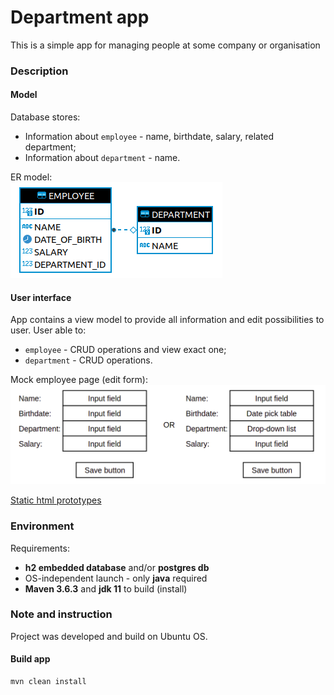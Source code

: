 # Department app

This is a simple app for managing people at some company or organisation

### Description

#### Model

Database stores:
* Information about `employee` - name, birthdate, salary, related department;
* Information about `department` - name.  

ER model:  
![Cant load](./resources/ER_model.png "ER model")

#### User interface

App contains a view model to provide all information and edit possibilities to user. User able to:  
* `employee` - CRUD operations and view exact one;
* `department` - CRUD operations.

Mock employee page (edit form):  
![Cant load](./resources/mock_employee_page.png "Mock employee form")

[Static html prototypes](html_prototype)

### Environment

Requirements:
* **h2 embedded database** and/or **postgres db**
* OS-independent launch - only **java** required
* **Maven 3.6.3** and **jdk 11** to build (install)

### Note and instruction

Project was developed and build on Ubuntu OS.

#### Build app

```shell
mvn clean install
```







